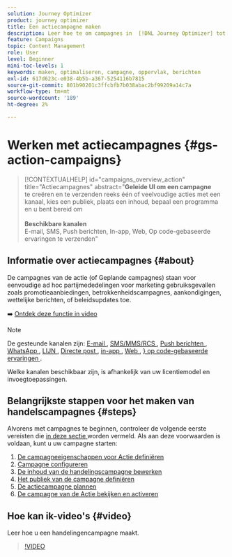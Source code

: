 ```yaml
---
solution: Journey Optimizer
product: journey optimizer
title: Een actiecampagne maken
description: Leer hoe te om campagnes in  [!DNL Journey Optimizer] tot stand te brengen.
feature: Campaigns
topic: Content Management
role: User
level: Beginner
mini-toc-levels: 1
keywords: maken, optimaliseren, campagne, oppervlak, berichten
exl-id: 617d623c-e038-4b5b-a367-5254116b7815
source-git-commit: 801b90201c3ffcbfb7b038abac2bf99209a14c7a
workflow-type: tm+mt
source-wordcount: '189'
ht-degree: 2%

---
```



# Werken met actiecampagnes {#gs-action-campaigns}

>[!CONTEXTUALHELP]
>id="campaigns_overview_action"
>title="Actiecampagnes"
>abstract="**Geleide UI om een campagne**<br/> te creëren en te verzenden reeks één of veelvoudige acties met een kanaal, kies een publiek, plaats een inhoud, bepaal een programma en u bent bereid om <br/><br/>**Beschikbare kanalen**<br/> E-mail, SMS, Push berichten, In-app, Web, Op code-gebaseerde ervaringen te verzenden"

## Informatie over actiecampagnes {#about}

De campagnes van de actie (of Geplande campagnes) staan voor eenvoudige ad hoc partijmededelingen voor marketing gebruiksgevallen zoals promotieaanbiedingen, betrokkenheidscampagnes, aankondigingen, wettelijke berichten, of beleidsupdates toe.

➡️ [Ontdek deze functie in video](#video)


>[!NOTE]
>
>De gesteunde kanalen zijn: [ E-mail ](../email/get-started-email.md), [ SMS/MMS/RCS ](../sms/get-started-sms.md), [ Push berichten ](../push/get-started-push.md), [ WhatsApp ](../whatsapp/get-started-whatsapp.md), [ LIJN ](../line/get-started-line.md), [ Directe post ](../direct-mail/get-started-direct-mail.md), [ in-app ](../in-app/get-started-in-app.md), [ Web ](../web/get-started-web.md), [} op code-gebaseerde ervaringen ](../code-based/get-started-code-based.md).
>
>Welke kanalen beschikbaar zijn, is afhankelijk van uw licentiemodel en invoegtoepassingen.

## Belangrijkste stappen voor het maken van handelscampagnes {#steps}

Alvorens met campagnes te beginnen, controleer de volgende eerste vereisten die [ in deze sectie ](get-started-with-campaigns.md#permissions) worden vermeld. Als aan deze voorwaarden is voldaan, kunt u uw campagne starten:

1. [De campagneeigenschappen voor Actie definiëren](campaign-properties.md)
1. [Campagne configureren](campaign-action.md)
1. [De inhoud van de handelingscampagne bewerken](campaign-content.md)
1. [Het publiek van de campagne definiëren](campaign-audience.md)
1. [De actiecampagne plannen](campaign-schedule.md)
1. [De campagne van de Actie bekijken en activeren](review-activate-campaign.md)

## Hoe kan ik-video&#39;s {#video}

Leer hoe u een handelingencampagne maakt.

>[!VIDEO](https://video.tv.adobe.com/v/346680?quality=12)
